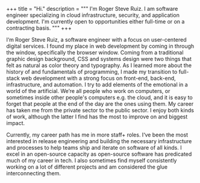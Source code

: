 +++
title = "Hi."
description = """
I'm Roger Steve Ruiz. I am software engineer specializing in cloud
infrastructure, security, and application development. I'm currently open to
opportunities either full-time or on a contracting basis.
"""
+++

I‘m Roger Steve Ruiz, a software engineer with a focus on user-centered digital
services. I found my place in web development by coming in through the window,
specifically the browser window. Coming from a traditional graphic design
background, CSS and systems design were two things that felt as natural as color
theory and typography. As I learned more about the history of and fundamentals
of programming, I made my transition to full-stack web development with a strong
focus on front-end, back-end, infrastructure, and automation. I try to add
elements of the emotional in a world of the artificial. We’re all people who
work on computers, or sometimes inside other people's computers e.g. the cloud,
and it is easy to forget that people at the end of the day are the ones using
them. My career has taken me from the private sector to the public sector. I
enjoy both kinds of work, although the latter I find has the most to improve on
and biggest impact.

Currently, my career path has me in more staff+ roles. I‘ve been the most
interested in release engineering and building the necessary infrastructure and
processes to help teams ship and iterate on software of all kinds. I excel in an
open-source capacity as open-source software has predicated much of my career in
tech. I also sometimes find myself consistently working on a lot of different
projects and am considered the glue interconnecting them.
